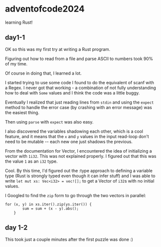 # adventofcode2024
learning Rust!

## day1-1
OK so this was my first try at writing a Rust program.

Figuring out how to read from a file and parse ASCII to numbers took 90% of my time. 

Of course in doing that, I learned a lot.

I started trying to use some code I found to do the equivalent of scanf with a Regex. I never got that working - a combination of not fully understanding how to deal with ```Some``` values and I think the code was a little buggy.

Eventually I realized that just reading lines from ```stdin``` and using the ```expect``` method to handle the error case (by crashing with an error message) was the easiest thing.

Then using ```parse``` with ```expect``` was also easy.

I also discovered the variables shadowing each other, which is a cool feature, and it means that the ```x``` and ```y``` values in the input read-loop don't need to be mutable -- each new one just shadows the previous.

From the documentation for Vector, I encountered the idea of initializing a vector with ```1i32```. This was not explained properly. I figured out that this was the value ```1``` as an ```i32``` type. 

Cool. By this time, I'd figured out the :type approach to defining a variable type (Rust is strongly typed even though it can infer stuff) and I was able to write ```let mut xs: Vec<i32> = vec![];``` to get a Vector of ```i32```s with no initial values.

I Googled to find the ```zip``` form to go through the two vectors in parallel:

```
for (x, y) in xs.iter().zip(ys.iter()) {
        sum = sum + (x - y).abs();
    }
```

## day 1-2

This took just a couple minutes after the first puzzle was done :)
